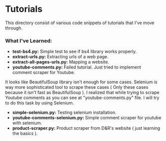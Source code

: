 # Tutorials
This directory consist of various code snippets of tutorials that I've move through.
### What I've Learned:
- **test-bs4.py:** Simple test to see if bs4 library works properly.
- **extract-urls.py:** Extracting urls of a web page.
- **extract-all-pages-urls.py:** Mapping a website.
- **youtube-comments.py:** Failed tutorial. Just tried to implement comment scraper for Youtube.

It looks like BeautifulSoup library isn't enough for some cases. Selenium is way more sophisticated tool to scrape these cases ( Only these cases because it isn't fast as BeautifulSoup ). I realized that while trying to scrape Youtube comments as you can see at "youtube-comments.py" file. I will try to do this task by using Selenium.

- **simple-selenium.py:** Testing selenium installation.
- **youtube-comments-selenium.py:** Simple comment scraper for youtube with selenium.
- **product-scraper.py:** Product scraper from D&R's website ( just learning the basics ).
